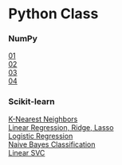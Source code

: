 # Python Class

### NumPy
[01](NumPy_01.md) <br>
[02](NumPy_02.md) <br>
[03](NumPy_03.md) <br>
[04](NumPy_04.md)


### Scikit-learn
[K-Nearest Neighbors](MachineLearning_K_Nearest_Neighbors.md) <br>
[Linear Regression, Ridge, Lasso](MachineLearning_Linear.md) <br>
[Logistic Regression](MachineLearning_Logistic_Regression.md) <br>
[Naive Bayes Classification](MachineLearning_Naive_Bayes_Classification.md) <br>
[Linear SVC](MachineLearning_LinearSVC.md) <br>
